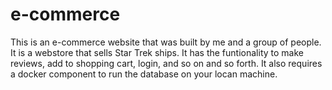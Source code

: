 # e-commerce
This is an e-commerce website that was built by me and a group of people. It is a webstore that sells Star Trek ships. It has the funtionality to make reviews, add to shopping cart, login, and so on and so forth. It also requires a docker component to run the database on your locan machine.
